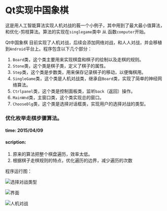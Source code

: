 
# Qt实现中国象棋 

这是用人工智能算法实现人机对战的莪一个小例子，其中用到了最大最小值算法，和优化-剪枝算法。算法的实现在`singlegame`类中 从 函数`computer`开始。

Qt中国象棋 目前实现了人机对战，后续会添加网络对战，和人人对战，并会移植到`Android`平台上。程序包含以下几个部分：

1. `Board`类，这个类主要用来实现棋盘和棋子的绘制以及走棋的规则。
2. `Stone`类，这个类是棋子类，定义了棋子的属性。
3. `Step`类，这个类是步数类，用来保存记录棋子的移动，以便悔棋用。
3. `SingleGame`类，这个类是人机对战类，继承自`Board`类，实现了简单的神经网络算法。
4. `Ctrlpanel`类，这个类是控制面板类，监听`back`（返回）操作。
5. `MainWnd`类，主窗口类，这个类实现总的窗口。
6. `ChooseDlg`类，这个类是选择对话框类，实现用户的选择对战的类型。

### 优化枚举走棋步骤算法。
#### time: 2015/04/09
#### scription:
1. 原来的算法把整个棋盘遍历，效率太低。
2. 根据棋子走棋规则的特点，优化遍历的边界，减少遍历的次数

程序运行图：

![选择对战类型](http://7xsc1o.com1.z0.glb.clouddn.com/qt%E4%B8%AD%E5%9B%BD%E8%B1%A1%E6%A3%8B%E9%80%89%E6%8B%A9%E5%AF%B9%E6%88%98%E7%B1%BB%E5%9E%8B.png)

![界面](http://7xsc1o.com1.z0.glb.clouddn.com/qt%E4%B8%AD%E5%9B%BD%E8%B1%A1%E6%A3%8B%E7%95%8C%E9%9D%A2.png)

![人机对战](http://7xsc1o.com1.z0.glb.clouddn.com/qt%E4%B8%AD%E5%9B%BD%E8%B1%A1%E6%A3%8B%E4%BA%BA%E6%9C%BA%E5%AF%B9%E6%88%98.png)



